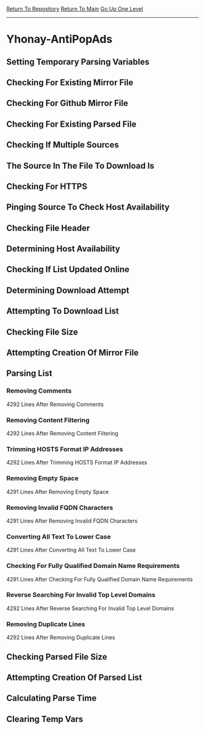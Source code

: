 [Return To Repository](https://github.com/deathbybandaid/piholeparser/)
[Return To Main](https://github.com/deathbybandaid/piholeparser/blob/master/RecentRunLogs/Mainlog.md)
[Go Up One Level](https://github.com/deathbybandaid/piholeparser/blob/master/RecentRunLogs/TopLevelScripts/30-Processing-Blacklists.md)
____________________________________
# Yhonay-AntiPopAds
## Setting Temporary Parsing Variables
## Checking For Existing Mirror File
## Checking For Github Mirror File
## Checking For Existing Parsed File
## Checking If Multiple Sources
## The Source In The File To Download Is
## Checking For HTTPS
## Pinging Source To Check Host Availability
## Checking File Header
## Determining Host Availability
## Checking If List Updated Online
## Determining Download Attempt
## Attempting To Download List
## Checking File Size
## Attempting Creation Of Mirror File
## Parsing List
### Removing Comments
4292 Lines After Removing Comments
### Removing Content Filtering
4292 Lines After Removing Content Filtering
### Trimming HOSTS Format IP Addresses
4292 Lines After Trimming HOSTS Format IP Addresses
### Removing Empty Space
4291 Lines After Removing Empty Space
### Removing Invalid FQDN Characters
4291 Lines After Removing Invalid FQDN Characters
### Converting All Text To Lower Case
4291 Lines After Converting All Text To Lower Case
### Checking For Fully Qualified Domain Name Requirements
4291 Lines After Checking For Fully Qualified Domain Name Requirements
### Reverse Searching For Invalid Top Level Domains
4292 Lines After Reverse Searching For Invalid Top Level Domains
### Removing Duplicate Lines
4292 Lines After Removing Duplicate Lines
## Checking Parsed File Size
## Attempting Creation Of Parsed List
## Calculating Parse Time
## Clearing Temp Vars
